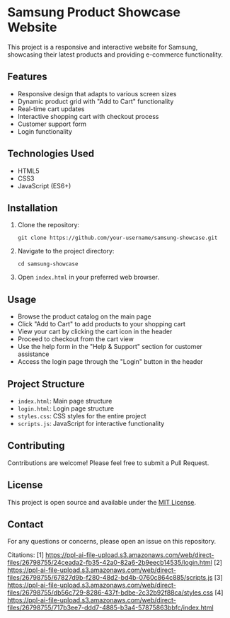

# Samsung Product Showcase Website

This project is a responsive and interactive website for Samsung, showcasing their latest products and providing e-commerce functionality.

## Features

- Responsive design that adapts to various screen sizes
- Dynamic product grid with "Add to Cart" functionality
- Real-time cart updates
- Interactive shopping cart with checkout process
- Customer support form
- Login functionality

## Technologies Used

- HTML5
- CSS3
- JavaScript (ES6+)

## Installation

1. Clone the repository:
   ```
   git clone https://github.com/your-username/samsung-showcase.git
   ```
2. Navigate to the project directory:
   ```
   cd samsung-showcase
   ```
3. Open `index.html` in your preferred web browser.

## Usage

- Browse the product catalog on the main page
- Click "Add to Cart" to add products to your shopping cart
- View your cart by clicking the cart icon in the header
- Proceed to checkout from the cart view
- Use the help form in the "Help & Support" section for customer assistance
- Access the login page through the "Login" button in the header

## Project Structure

- `index.html`: Main page structure
- `login.html`: Login page structure
- `styles.css`: CSS styles for the entire project
- `scripts.js`: JavaScript for interactive functionality

## Contributing

Contributions are welcome! Please feel free to submit a Pull Request.

## License

This project is open source and available under the [MIT License](LICENSE).

## Contact

For any questions or concerns, please open an issue on this repository.

Citations:
[1] https://ppl-ai-file-upload.s3.amazonaws.com/web/direct-files/26798755/24ceada2-fb35-42a0-82a6-2b9eecb14535/login.html
[2] https://ppl-ai-file-upload.s3.amazonaws.com/web/direct-files/26798755/67827d9b-f280-48d2-bd4b-0760c864c885/scripts.js
[3] https://ppl-ai-file-upload.s3.amazonaws.com/web/direct-files/26798755/db56c729-8286-437f-bdbe-2c32b92f88ca/styles.css
[4] https://ppl-ai-file-upload.s3.amazonaws.com/web/direct-files/26798755/717b3ee7-ddd7-4885-b3a4-57875863bbfc/index.html
